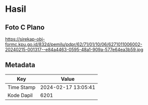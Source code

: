 # Hasil

## Foto C Plano

https://sirekap-obj-formc.kpu.go.id/832d/pemilu/pdpr/62/71/01/10/06/6271011006002-20240215-001317--e84a4463-0595-48a1-909a-577e64ea3b59.jpg


## Metadata

| Key        | Value               |
| ---------- | ------------------- |
| Time Stamp | 2024-02-17 13:05:41 |
| Kode Dapil | 6201                |



